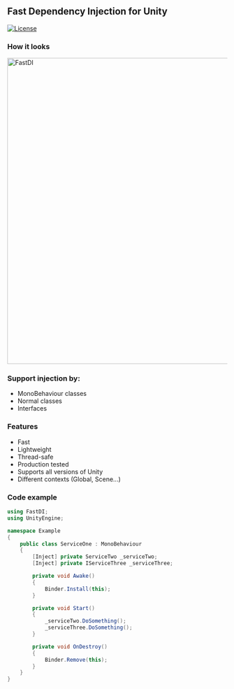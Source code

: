 ## Fast Dependency Injection for Unity

[![License](https://img.shields.io/badge/License-MIT-green.svg)](LICENSE)

### How it looks
<img src="Docs/FastDI.gif" alt="FastDI" width="700px" />


### Support injection by:
- MonoBehaviour classes
- Normal classes
- Interfaces

### Features
- Fast
- Lightweight
- Thread-safe
- Production tested
- Supports all versions of Unity
- Different contexts (Global, Scene...)

### Code example

``` csharp
using FastDI;
using UnityEngine;

namespace Example
{
    public class ServiceOne : MonoBehaviour
    {
        [Inject] private ServiceTwo _serviceTwo;
        [Inject] private IServiceThree _serviceThree;

        private void Awake()
        {
            Binder.Install(this);
        }

        private void Start()
        {
            _serviceTwo.DoSomething();
            _serviceThree.DoSomething();
        }

        private void OnDestroy()
        {
            Binder.Remove(this);
        }
    }
}
```